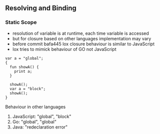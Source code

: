 
## Resolving and Binding

### Static Scope
  - resolution of variable is at runtime, each time variable is accessed
  - but for closure based on other languages implementation may vary
  - before commit bafa445 lox closure behaviour is similar to JavaScript
  - lox tries to mimick behaviour of GO not JavaScript

```
var a = "global";
{
  fun showA() {
    print a;
  }

  showA();
  var a = "block";
  showA();
}
```

Behaviour in other languages
  1. JavaScript: "global", "block"
  2. Go:         "global", "global"
  3. Java:       "redeclaration error"

